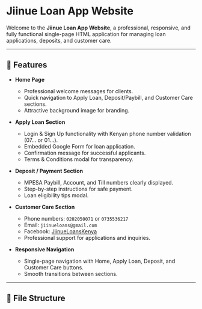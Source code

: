 # Jiinue Loan App Website

Welcome to the **Jiinue Loan App Website**, a professional, responsive, and fully functional single-page HTML application for managing loan applications, deposits, and customer care.

---

## 🚀 Features

- **Home Page**  
  - Professional welcome messages for clients.  
  - Quick navigation to Apply Loan, Deposit/Paybill, and Customer Care sections.  
  - Attractive background image for branding.

- **Apply Loan Section**  
  - Login & Sign Up functionality with Kenyan phone number validation (07... or 01...).  
  - Embedded Google Form for loan application.  
  - Confirmation message for successful applicants.  
  - Terms & Conditions modal for transparency.  

- **Deposit / Payment Section**  
  - MPESA Paybill, Account, and Till numbers clearly displayed.  
  - Step-by-step instructions for safe payment.  
  - Loan eligibility tips modal.

- **Customer Care Section**  
  - Phone numbers: `0202050071` or `0735536217`  
  - Email: `jiinueloans@gmail.com`  
  - Facebook: [JiinueLoansKenya](https://www.facebook.com/JiinueLoansKenya)  
  - Professional support for applications and inquiries.

- **Responsive Navigation**  
  - Single-page navigation with Home, Apply Loan, Deposit, and Customer Care buttons.  
  - Smooth transitions between sections.  

---

## 📂 File Structure


